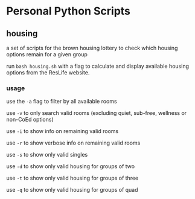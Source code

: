# Personal Python Scripts

## housing
a set of scripts for the brown housing lottery to check which housing options remain for a given group

run `bash housing.sh` with a flag to calculate and display available housing options from the ResLife website.

### usage
use the `-a` flag to filter by all available rooms

use `-v` to only search valid rooms (excluding quiet, sub-free, wellness or non-CoEd options)

use `-i` to show info on remaining valid rooms

use `-r` to show verbose info on remaining valid rooms

use `-s` to show only valid singles

use `-d` to show only valid housing for groups of two

use `-t` to show only valid housing for groups of three

use `-q` to show only valid housing for groups of quad